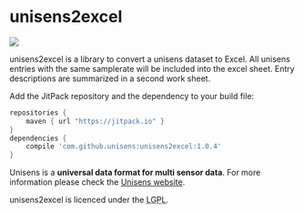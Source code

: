 # unisens2excel

[![](https://jitpack.io/v/unisens/unisens2excel.svg)](https://jitpack.io/#unisens/unisens2excel)

unisens2excel is a library to convert a unisens dataset to Excel. All unisens entries with the same samplerate will be included into the excel sheet. Entry descriptions are summarized in a second work sheet.


Add the JitPack repository and the dependency to your build file:

  ```gradle
  repositories {
      maven { url "https://jitpack.io" }
  }
  dependencies {
      compile 'com.github.unisens:unisens2excel:1.0.4'
  }
  ```

Unisens is a **universal data format for multi sensor data**. 
For more information please check the [Unisens website](http://www.unisens.org).

unisens2excel is licenced under the <acronym title="GNU Lesser General Public Licence">LGPL</acronym>.